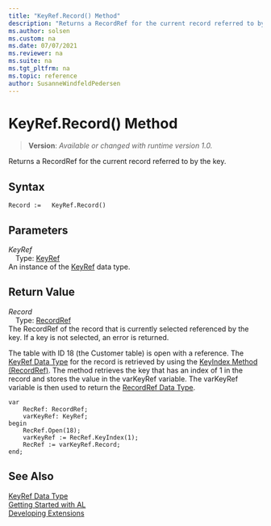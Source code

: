 ```yaml
---
title: "KeyRef.Record() Method"
description: "Returns a RecordRef for the current record referred to by the key."
ms.author: solsen
ms.custom: na
ms.date: 07/07/2021
ms.reviewer: na
ms.suite: na
ms.tgt_pltfrm: na
ms.topic: reference
author: SusanneWindfeldPedersen
---
```

[//]: # (START>DO_NOT_EDIT)
[//]: # (IMPORTANT:Do not edit any of the content between here and the END>DO_NOT_EDIT.)
[//]: # (Any modifications should be made in the .xml files in the ModernDev repo.)
# KeyRef.Record() Method
> **Version**: _Available or changed with runtime version 1.0._

Returns a RecordRef for the current record referred to by the key.


## Syntax
```AL
Record :=   KeyRef.Record()
```

## Parameters
*KeyRef*  
&emsp;Type: [KeyRef](keyref-data-type.md)  
An instance of the [KeyRef](keyref-data-type.md) data type.  

## Return Value
*Record*  
&emsp;Type: [RecordRef](../recordref/recordref-data-type.md)  
The RecordRef of the record that is currently selected referenced by the key. If a key is not selected, an error is returned.


[//]: # (IMPORTANT: END>DO_NOT_EDIT)

  
 The table with ID 18 \(the Customer table\) is open with a reference. The [KeyRef Data Type](../library.md) for the record is retrieved by using the [KeyIndex Method \(RecordRef\)](../library.md). The method retrieves the key that has an index of 1 in the record and stores the value in the varKeyRef variable. The varKeyRef variable is then used to return the [RecordRef Data Type](../library.md).

```  
var
    RecRef: RecordRef;
    varKeyRef: KeyRef;
begin    
    RecRef.Open(18);  
    varKeyRef := RecRef.KeyIndex(1);  
    RecRef := varKeyRef.Record;  
end;
```  
  

## See Also
[KeyRef Data Type](keyref-data-type.md)  
[Getting Started with AL](../../devenv-get-started.md)  
[Developing Extensions](../../devenv-dev-overview.md)